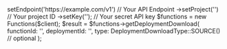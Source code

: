 <?php

use Appwrite\Client;
use Appwrite\Services\Functions;

$client = (new Client())
    ->setEndpoint('https://example.com/v1') // Your API Endpoint
    ->setProject('<YOUR_PROJECT_ID>') // Your project ID
    ->setKey('<YOUR_API_KEY>'); // Your secret API key

$functions = new Functions($client);

$result = $functions->getDeploymentDownload(
    functionId: '<FUNCTION_ID>',
    deploymentId: '<DEPLOYMENT_ID>',
    type: DeploymentDownloadType::SOURCE() // optional
);